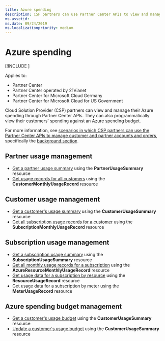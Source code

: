 ```yaml
---
title: Azure spending
description: CSP partners can use Partner Center APIs to view and manage their Azure spending. They can also programmatically view their customers' Azure spending against their budget.
ms.assetid: 
ms.date: 09/24/2019
ms.localizationpriority: medium
---
```


# Azure spending

[!INCLUDE [<Preview content warning>](<../includes/preview.md>)]

Applies to:

- Partner Center
- Partner Center operated by 21Vianet
- Partner Center for Microsoft Cloud Germany
- Partner Center for Microsoft Cloud for US Government

Cloud Solution Provider (CSP) partners can view and manage their Azure spending through Partner Center APIs. They can also programmatically view their customers' spending against an Azure spending budget.

For more information, see [scenarios in which CSP partners can use the Partner Center APIs to manage customer and partner accounts and orders](scenarios.md), specifically the [background section](scenarios.md#background).

## Partner usage management

- [Get a partner usage summary](get-a-partner-usage-summary.md) using the **PartnerUsageSummary** resource
- [Get usage records for all customers](get-a-customer-s-usage-records.md) using the **CustomerMonthlyUsageRecord** resource

## Customer usage management

- [Get a customer's usage summary](get-a-customer-usage-summary.md) using the **CustomerUsageSummary** resource
- [Get all subscription usage records for a customer](get-a-customer-subscription-s-usage-records.md) using the **SubscriptionMonthlyUsageRecord** resource

## Subscription usage management

- [Get a subscription usage summary](get-a-customer-subscription-usage-summary.md) using the **SubscriptionUsageSummary** resource
- [Get all monthly usage records for a subscription](get-all-monthly-usage-records-for-a-subscription.md) using the **AzureResourceMonthlyUsageRecord** resource
- [Get usage data for a subscription by resource](get-a-customer-subscription-resource-usage-records.md) using the **ResourceUsageRecord** resource
- [Get usage data for a subscription by meter](get-a-customer-subscription-meter-usage-records.md) using the **MeterUsageRecord** resource

## Azure spending budget management

- [Get a customer's usage budget](get-a-customer-s-usage-spending-budget.md) using the **CustomerUsageSummary** resource
- [Update a customer's usage budget](update-a-customer-s-usage-spending-budget.md) using the **CustomerUsageSummary** resource
